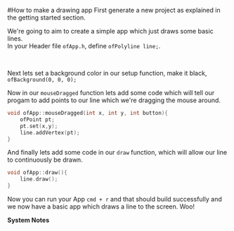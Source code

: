 #How to make a drawing app
First generate a new project as explained in the getting started section.
<br>

We're going to aim to create a simple app which just draws some basic lines.<br>
In your Header file `ofApp.h`, define `ofPolyline line;`.

<br>

Next lets set a background color in our setup function, make it black, `ofBackground(0, 0, 0);`
<br>

Now in our `mouseDragged` function lets add some code which will tell our progam to add points to our line which we're dragging the mouse around.<br>
```c++
void ofApp::mouseDragged(int x, int y, int button){
    ofPoint pt;
    pt.set(x,y);
    line.addVertex(pt);
}
```

And finally lets add some code in our `draw` function, which will allow our line to continuously be drawn.<br>
```c++
void ofApp::draw(){
    line.draw();
}
```

Now you can run your App `cmd + r` and that should build successfully and we now have a basic app which draws a line to the screen. Woo!

**System Notes**
